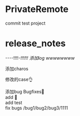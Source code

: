 # PrivateRemote
commit test project
# release_notes
----!!!!-_!!_!_!_!_!
添加log
wwwwwwww_

添加charos

修改的case👌

添加bug Bugfixes🍿     
add 🍱       
add test  
fix bugs /bug1/bug2/bug3/1111
